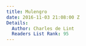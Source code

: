 ```yaml
---
title: Mulengro
date: 2016-11-03 21:08:00 Z
Details:
  Author: Charles de Lint
  Readers List Rank: 95
---
```


